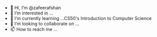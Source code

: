 - 👋 Hi, I’m @zafeerafshan 
- 👀 I’m interested in ...
- 🌱 I’m currently learning ...CS50's Introduction to Computer Science
- 💞️ I’m looking to collaborate on ...
- 📫 How to reach me ...

<!---
zafeerafshan/zafeerafshan is a ✨ special ✨ repository because its `README.md` (this file) appears on your GitHub profile.
You can click the Preview link to take a look at your changes.
--->
